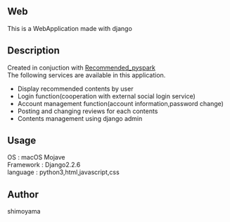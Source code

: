 ## Web
This is a WebApplication made with django

## Description
Created in conjuction with [Recommended_pyspark](https://github.com/srn221B/Recommended_pyspark)  
The following services are available in this application.  
* Display recommended contents by user  
* Login function(cooperation with external social login service)  
* Account management function(account information,password change)  
* Posting and changing reviews for each contents  
* Contents management using django admin  

## Usage
OS : macOS Mojave  
Framework : Django2.2.6  
language : python3,html,javascript,css  

## Author
shimoyama  

